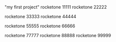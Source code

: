 "my first project" 
rocketone 11111
rocketone 22222

rocketone 33333
rocketone 44444

rocketone 55555
rocketone 66666

rocketone 77777
rocketone 88888
rocketone 99999